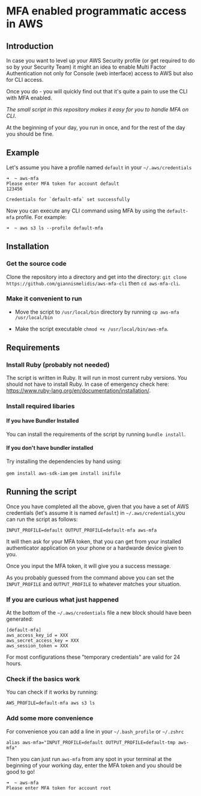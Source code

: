 # MFA enabled programmatic access in AWS

## Introduction
In case you want to level up your AWS Security profile (or get required to do so by your Security Team) it might an idea to enable Multi Factor Authentication not only for Console (web interface) access to AWS but also for CLI access.

Once you do - you will quickly find out that it's quite a pain to use the CLI with MFA enabled.

*The small script in this repository makes it easy for you to handle MFA on CLI*. 

At the beginning of your day, you run in once, and for the rest of the day you should be fine.

## Example

Let's assume you have a profile named `default` in your `~/.aws/credentials`

```
➜  ~ aws-mfa
Please enter MFA token for account default
123456

Credentials for `default-mfa` set successfully
```

Now you can execute any CLI command using MFA by using the `default-mfa` profile. For example:

```
➜  ~ aws s3 ls --profile default-mfa
```

## Installation

### Get the source code
Clone the repository into a directory and get into the directory:
`git clone https://github.com/giannismelidis/aws-mfa-cli` then `cd aws-mfa-cli`.

### Make it convenient to run

- Move the script to `/usr/local/bin` directory by running 
`cp aws-mfa /usr/local/bin` 

- Make the script executable
`chmod +x /usr/local/bin/aws-mfa`.

## Requirements

### Install Ruby (probably not needed)
The script is written in Ruby. It will run in most current ruby versions. You should not have to install Ruby. In case of emergency check here: https://www.ruby-lang.org/en/documentation/installation/.

### Install required libaries

#### If you have Bundler Installed
You can install the requirements of the script by running `bundle install`.

#### If you don't have bundler installed
Try installing the dependencies by hand using:

`gem install aws-sdk-iam`
`gem install inifile`

## Running the script

Once you have completed all the above, given that you have a set of AWS credentials (let's assume it is named `default`) in `~/.aws/credentials`,you can run the script as follows:

`INPUT_PROFILE=default OUTPUT_PROFILE=default-mfa aws-mfa`

It will then ask for your MFA token, that you can get from your installed authenticator application on your phone or a hardwarde device given to you.

Once you input the MFA token, it will give you a success message. 

As you probably guessed from the command above you can set the `INPUT_PROFILE` and `OUTPUT_PROFILE` to whatever matches your situation.

### If you are curious what just happened

At the bottom of the `~/.aws/credentials` file a new block should have been generated:

```
[default-mfa]
aws_access_key_id = XXX
aws_secret_access_key = XXX
aws_session_token = XXX
```

For most configurations these "temporary credentials" are valid for 24 hours.

### Check if the basics work

You can check if it works by running: 

`AWS_PROFILE=default-mfa aws s3 ls`

### Add some more convenience

For convenience you can add a line in your `~/.bash_profile` or `~/.zshrc`

`alias aws-mfa="INPUT_PROFILE=default OUTPUT_PROFILE=default-tmp aws-mfa"`

Then you can just run `aws-mfa` from any spot in your terminal at the beginning of your working day, enter the MFA token and you should be good to go!

```
➜  ~ aws-mfa
Please enter MFA token for account root
```
